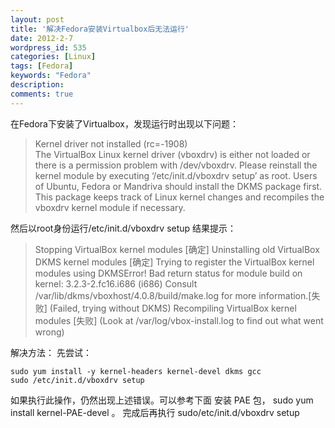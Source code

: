```yaml
---
layout: post
title: '解决Fedora安装Virtualbox后无法运行'
date: 2012-2-7
wordpress_id: 535
categories: [Linux]
tags: [Fedora]
keywords: "Fedora"
description: 
comments: true
---
```


    
在Fedora下安装了Virtualbox，发现运行时出现以下问题：     
>Kernel driver not installed (rc=-1908)     
>The VirtualBox Linux kernel driver (vboxdrv) is either not loaded or there is a permission problem with /dev/vboxdrv. Please reinstall the kernel module by executing
>‘/etc/init.d/vboxdrv setup’
>as root. Users of Ubuntu, Fedora or Mandriva should install the DKMS package first. This package keeps track of Linux kernel changes and recompiles the vboxdrv kernel module if necessary.


然后以root身份运行/etc/init.d/vboxdrv setup
结果提示：
>Stopping VirtualBox kernel modules [确定]
>Uninstalling old VirtualBox DKMS kernel modules [确定]
>Trying to register the VirtualBox kernel modules using DKMSError! Bad return status for module build on kernel: 3.2.3-2.fc16.i686 (i686)
>Consult /var/lib/dkms/vboxhost/4.0.8/build/make.log for more information.[失败]
>(Failed, trying without DKMS)
>Recompiling VirtualBox kernel modules [失败]
>(Look at /var/log/vbox-install.log to find out what went wrong)


解决方法：
先尝试：

```
sudo yum install -y kernel-headers kernel-devel dkms gcc
sudo /etc/init.d/vboxdrv setup
```

如果执行此操作，仍然出现上述错误。可以参考下面
安装 PAE 包， sudo yum install kernel-PAE-devel 。
完成后再执行 sudo/etc/init.d/vboxdrv setup

